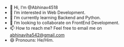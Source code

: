 - 👋 Hi, I’m @Abhinav4518
- 👀 I’m interested in Web Development.
- 🌱 I’m currently learning Backend and Python.
- 💞️ I’m looking to collaborate on FrontEnd Development.
- 📫 How to reach me? Feel free to email me on abhinavjha542@gmail.com
- 😄 Pronouns: He/Him.
  

<!---
Abhinav4518/Abhinav4518 is a ✨ special ✨ repository because its `README.md` (this file) appears on your GitHub profile.
You can click the Preview link to take a look at your changes.
--->
